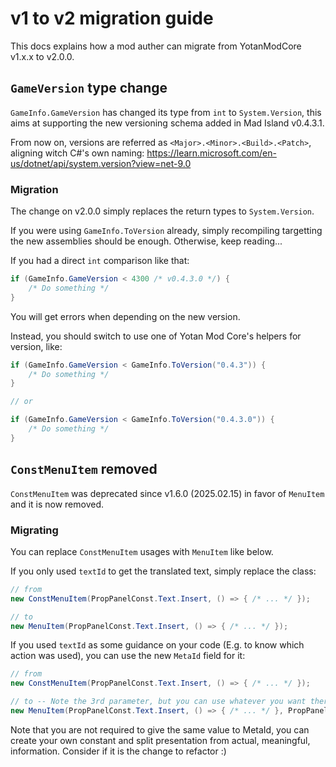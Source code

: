 # v1 to v2 migration guide

This docs explains how a mod auther can migrate from YotanModCore v1.x.x to v2.0.0.

## `GameVersion` type change

`GameInfo.GameVersion` has changed its type from `int` to `System.Version`, this
aims at supporting the new versioning schema added in Mad Island v0.4.3.1.

From now on, versions are referred as `<Major>.<Minor>.<Build>.<Patch>`, aligning
witch C#'s own naming:
https://learn.microsoft.com/en-us/dotnet/api/system.version?view=net-9.0


### Migration

The change on v2.0.0 simply replaces the return types to `System.Version`.

If you were using `GameInfo.ToVersion` already, simply recompiling targetting the
new assemblies should be enough. Otherwise, keep reading...

If you had a direct `int` comparison like that:

```C#
if (GameInfo.GameVersion < 4300 /* v0.4.3.0 */) {
	/* Do something */
}
```

You will get errors when depending on the new version.

Instead, you should switch to use one of Yotan Mod Core's helpers for version, like:

```C#
if (GameInfo.GameVersion < GameInfo.ToVersion("0.4.3")) {
	/* Do something */
}

// or

if (GameInfo.GameVersion < GameInfo.ToVersion("0.4.3.0")) {
	/* Do something */
}
```

## `ConstMenuItem` removed

`ConstMenuItem` was deprecated since v1.6.0 (2025.02.15) in favor of `MenuItem` and it is now removed.

### Migrating

You can replace `ConstMenuItem` usages with `MenuItem` like below.

If you only used `textId` to get the translated text, simply replace the class:

```C#
// from
new ConstMenuItem(PropPanelConst.Text.Insert, () => { /* ... */ });

// to
new MenuItem(PropPanelConst.Text.Insert, () => { /* ... */ });
```

If you used `textId` as some guidance on your code (E.g. to know which action was used),
you can use the new `MetaId` field for it:

```C#
// from
new ConstMenuItem(PropPanelConst.Text.Insert, () => { /* ... */ });

// to -- Note the 3rd parameter, but you can use whatever you want there
new MenuItem(PropPanelConst.Text.Insert, () => { /* ... */ }, PropPanelConst.Text.Insert);
```

Note that you are not required to give the same value to MetaId, you can create your own constant and
split presentation from actual, meaningful, information. Consider if it is the change to refactor :)
